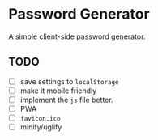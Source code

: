 # Password Generator

A simple client-side password generator.

## TODO

- [ ] save settings to `localStorage`
- [ ] make it mobile friendly
- [ ] implement the `js` file better.
- [ ] PWA
- [ ] `favicon.ico`
- [ ] minify/uglify
